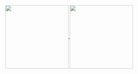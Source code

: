 <a href="https://github.com/anuraghazra/github-readme-stats">
  <img height=200 align="center" src="https://github-readme-stats.vercel.app/api?username=cassiano-sena&theme=dracula" />
</a>
<a href="https://github.com/anuraghazra/convoychat">
  <img height=200 align="center" src="https://github-readme-stats.vercel.app/api/top-langs?username=cassiano-sena&layout=compact&langs_count=8&card_width=320&theme=dracula" />
</a>

<!--
[![Anurag's GitHub stats](https://github-readme-stats.vercel.app/api?username=cassiano-sena&show_icons=true&theme=dracula)](https://github.com/anuraghazra/github-readme-stats)
[![Top Langs](https://github-readme-stats.vercel.app/api/top-langs/?username=cassiano-sena&layout=donut&langs_count=10&show_icons=true&theme=dracula&size_weight=0.5&count_weight=0.5)](https://github.com/anuraghazra/github-readme-stats)
### Hi there 👋
**cassiano-sena/cassiano-sena** is a ✨ _special_ ✨ repository because its `README.md` (this file) appears on your GitHub profile.

Here are some ideas to get you started:

- 🔭 I’m currently working on ...
- 🌱 I’m currently learning ...
- 👯 I’m looking to collaborate on ...
- 🤔 I’m looking for help with ...
- 💬 Ask me about ...
- 📫 How to reach me: ...
- 😄 Pronouns: ...
- ⚡ Fun fact: ...
-->
